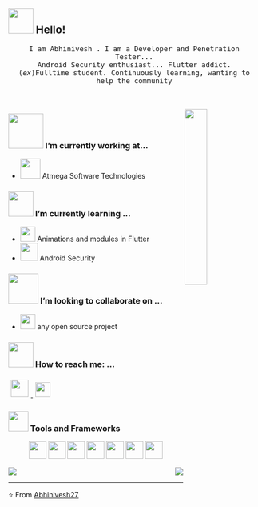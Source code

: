 ## <img src="https://raw.githubusercontent.com/alexnaiman/alexnaiman/master/resources/welcomeglitch.gif" width="50px" /> Hello!

<p align="center" >
  <samp>
    I am Abhinivesh <em></em>. I am a Developer and Penetration Tester... 
  <br/> Android Security enthusiast... Flutter addict. 
    <br/> (<em>ex</em>)Fulltime student.
    Continuously learning, wanting to help the community
  </samp>
  <br/>
  <br/>
  <br/>
</p>

<img src="https://media.tenor.com/images/df8c44a1d20ab367fdcb21880985fd33/tenor.gif" align="right"  width="30%"/>

### <img src="https://raw.githubusercontent.com/alexnaiman/alexnaiman/master/resources/PusheenCompute.gif" width="70px" /> I’m currently working at...
- <img src="https://raw.githubusercontent.com/alexnaiman/alexnaiman/master/resources/3243_take_my_money.png" height="40px" />  Atmega Software Technologies

### <img src="https://raw.githubusercontent.com/alexnaiman/alexnaiman/master/resources/Confused_Dog.gif" height="50px" /> I’m currently learning ...
- <img src="https://raw.githubusercontent.com/alexnaiman/alexnaiman/master/resources/gesture.jpeg" width="30px" /> Animations and modules in Flutter
- <img src="https://raw.githubusercontent.com/alexnaiman/alexnaiman/master/resources/ml.png" height="35px" /> Android Security

### <img src="https://raw.githubusercontent.com/alexnaiman/alexnaiman/master/resources/pug_dance.gif" width="60px" /> I’m looking to collaborate on ...
- <img src="https://raw.githubusercontent.com/alexnaiman/alexnaiman/master/resources/open_source.png" height="30px" /> any open source project




### <img src="https://raw.githubusercontent.com/alexnaiman/alexnaiman/master/resources/bongocat.gif" width="50px" /> How to reach me: ...
<p align="">
  
  
  <a href="https://in.linkedin.com/in/abhinivesh-s-a9b45a1ba">
    <img src="https://raw.githubusercontent.com/alexnaiman/alexnaiman/master/resources/linkedin.webp" height="35px" style="margin: 5px;" />
  </a>
  
  <a href="mailto:abhinivesh.smail@gmail.com">
    <img src="https://raw.githubusercontent.com/alexnaiman/alexnaiman/master/resources/gmail.png" height="30px" style="margin: 5px;" />
  </a>
</p>

### <img src="https://raw.githubusercontent.com/alexnaiman/alexnaiman/master/resources/pickaxe.png" width="40px" /> Tools and Frameworks
<p align="center">
    <img src="https://raw.githubusercontent.com/alexnaiman/alexnaiman/master/resources/dev/bash.svg" height="35px" style="vertical-align:top margin:6px 4px" />
      <img src="https://raw.githubusercontent.com/alexnaiman/alexnaiman/master/resources/dev/css3.svg" height="35px" style="vertical-align:top margin:6px 4px" />
        <img src="https://raw.githubusercontent.com/alexnaiman/alexnaiman/master/resources/dev/html.svg" height="35px" style="vertical-align:top margin:6px 4px" />
         <img src="https://raw.githubusercontent.com/alexnaiman/alexnaiman/master/resources/dev/java.svg" height="35px" style="vertical-align:top margin:6px 4px" />
          <img src="https://raw.githubusercontent.com/alexnaiman/alexnaiman/master/resources/dev/js.svg" height="35px" style="vertical-align:top margin:6px 4px" />
            <img src="https://raw.githubusercontent.com/alexnaiman/alexnaiman/4265a3f27eb92b0955f4ceb364f74b7f19902e6c/resources/dev/react.svg" height="35px" style="vertical-align:top margin:6px 4px"/>
             <img src="https://raw.githubusercontent.com/alexnaiman/alexnaiman/master/resources/dev/visualstudio_code.svg" height="35px" style="vertical-align:top margin:6px 4px"/>
            
</p>

<p align="right">
<img align="left" src="https://github-readme-stats.vercel.app/api?username=Abhinivesh27&theme=tokyonight&show_icons=true" />

<img  float="right" src="https://github-readme-stats.vercel.app/api/top-langs/?username=Abhinivesh27&theme=tokyonight&show_icons=true" />

</p>

---
⭐️ From [Abhinivesh27](https://github.com/Abhinivesh27)

